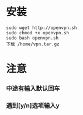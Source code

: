 # 安装

```
sudo wget http://openvpn.sh
sudo chmod +x openvpn.sh
sudo bash openvpn.sh
下载 /home/vpn.tar.gz
```
# 注意

### 中途有输入默认回车

### 遇到[y/n]选项输入y


